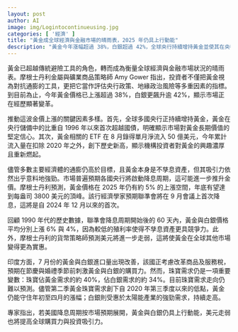```yaml
---
layout: post
author: AI
image: img/Logintocontinueusing.jpg
categories: [ '經濟' ]
title: "黃金成全球經濟與金融市場的晴雨表，2025 年仍具上行動能"
description: "黃金今年漲幅超過 38%，白銀超過 42%，全球央行持續增持黃金並使其在央行儲備中的比重首次超越國債，黃金 ETF 流入創歷史新高。市場預期降息周期開啟、美元走弱將提高全球購買力，摩根士丹利預計金價 2025 年再上浮約 5%，年底有望達到每盎司 3800 美元。印度進口改善但珠寶需求仍具不確定性，白銀受太陽能需求推動走高；若美國降息周期按預期展開，金銀仍具上行動能。"
---
```

黃金已超越傳統避險工具的角色，轉而成為衡量全球經濟與金融市場狀況的晴雨表。摩根士丹利金屬與礦業商品策略師 Amy Gower 指出，投資者不僅把黃金視為對抗通膨的工具，更把它當作評估央行政策、地緣政治風險等多重因素的指標。到目前為止，今年黃金價格已上漲超過 38%，白銀更飆升逾 42%，顯示市場正在經歷顯著變革。

推動這波金價上漲的關鍵因素多樣。首先，全球多國央行正持續增持黃金，黃金在央行儲備中的比重自 1996 年以來首次超越國債，明確顯示市場對黃金長期價值的堅定信心。其次，黃金相關的 ETF 在 8 月錄得單月淨流入 50 億美元，今年累計流入量在扣除 2020 年之外，創下歷史新高，顯示機構投資者對黃金的興趣濃厚且重新燃起。

儘管多數主要經濟體的通膨仍高於目標，且黃金本身是不孳息資產，但其吸引力依然出乎意料地強勁。市場普遍預期各國央行將啟動降息周期，這可能進一步推升金價。摩根士丹利預測，黃金價格在 2025 年仍有約 5% 的上漲空間，年底有望達到每盎司 3800 美元的頂峰。該行經濟學家預期聯準會將在 9 月會議上首次降息，這將是自 2024 年 12 月以來的首次。

回顧 1990 年代的歷史數據，聯準會降息周期開始後的 60 天內，黃金與白銀價格平均分別上漲 6% 與 4%，因為較低的殖利率使得不孳息資產更具競爭力。此外，摩根士丹利的貨幣策略師預測美元將進一步走弱，這將使黃金在全球其他市場變得更為實惠。

印度方面，7 月份的黃金與白銀進口量出現改善，該國正考慮改革商品及服務稅，預期在節慶與婚禮季節前刺激黃金與白銀的購買力。然而，珠寶需求仍是一項重要變數：珠寶佔黃金需求的約 40%，佔白銀需求的約 34%。目前珠寶需求走向仍難以預測。儘管第二季黃金珠寶需求創下自 2020 年第三季度以來的低點，黃金仍能守住年初至四月的漲幅；白銀則受惠於太陽能產業的強勁需求，持續走高。

專家指出，若美國降息周期按市場預期展開，黃金與白銀仍具上行動能，美元走弱也將提高全球購買力與投資吸引力。